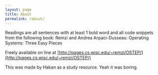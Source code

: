 ```yaml
---
layout: page
title: About
permalink: /about/
---
```


Readings are all sentences with at least 1 bold word and all code snippets from the following book:
Remzi and Andrea Arpaci-Dusseau: Operating Systems: Three Easy Pieces

Freely available on line at [http://pages.cs.wisc.edu/~remzi/OSTEP/](http://pages.cs.wisc.edu/~remzi/OSTEP/)

This was made by Hakan as a study resource. Yeah it was boring.